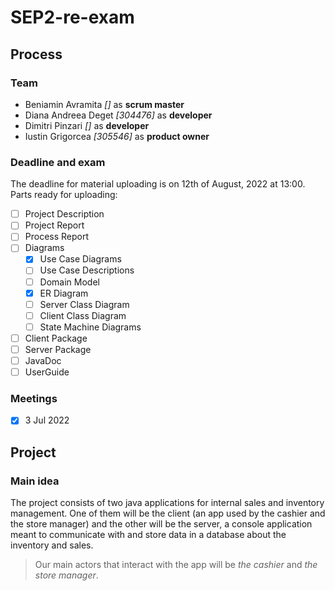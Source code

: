 # SEP2-re-exam

## Process
### Team
* Beniamin Avramita *[]* as **scrum master**
* Diana Andreea Deget *[304476]* as **developer**
* Dimitri Pinzari *[]* as **developer**
* Iustin Grigorcea *[305546]* as **product owner**

### Deadline and exam
The deadline for material uploading is on 12th of August, 2022 at 13:00.
Parts ready for uploading:
- [ ] Project Description
- [ ] Project Report
- [ ] Process Report
- [ ] Diagrams
  - [X] Use Case Diagrams
  - [ ] Use Case Descriptions
  - [ ] Domain Model
  - [X] ER Diagram
  - [ ] Server Class Diagram
  - [ ] Client Class Diagram
  - [ ] State Machine Diagrams
- [ ] Client Package
- [ ] Server Package
- [ ] JavaDoc
- [ ] UserGuide

### Meetings
- [X] 3 Jul 2022

## Project
### Main idea
The project consists of two java applications for internal sales and inventory management.
One of them will be the client (an app used by the cashier and the store manager) and the
other will be the server, a console application meant to communicate with and store data in a database
about the inventory and sales.

> Our main actors that interact with the app will be *the cashier* and *the store manager*.
